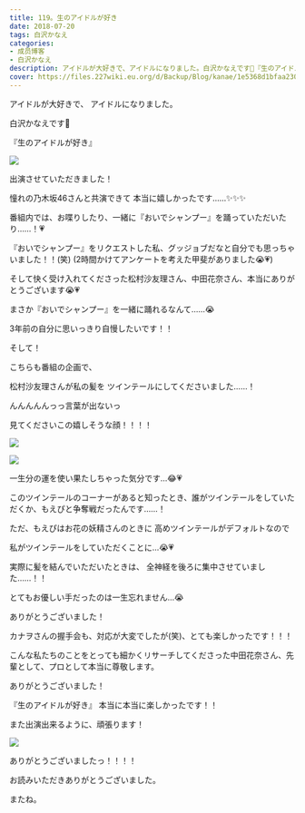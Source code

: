 ```yaml
---
title: 119。生のアイドルが好き
date: 2018-07-20
tags: 白沢かなえ
categories: 
- 成员博客
- 白沢かなえ
description: アイドルが大好きで、アイドルになりました。白沢かなえです🌷『生のアイドルが好き』出演させていただきました！...
cover: https://files.227wiki.eu.org/d/Backup/Blog/kanae/1e5368d1bfaa230d6bfbc2afc4f82.jpg 
---
```











アイドルが大好きで、
アイドルになりました。



白沢かなえです🌷



















『生のアイドルが好き』


![](https://files.227wiki.eu.org/d/Backup/Blog/kanae/1e5368d1bfaa230d6bfbc2afc4f82.jpg)




出演させていただきました！




憧れの乃木坂46さんと共演できて
本当に嬉しかったです……✨✨✨








番組内では、お喋りしたり、一緒に『おいでシャンプー』を踊っていただいたり……！💗





『おいでシャンプー』をリクエストした私、グッジョブだなと自分でも思っちゃいました！！(笑)
(2時間かけてアンケートを考えた甲斐がありました😭💗)









そして快く受け入れてくださった松村沙友理さん、中田花奈さん、本当にありがとうございます😭💗





まさか『おいでシャンプー』を一緒に踊れるなんて……😭


3年前の自分に思いっきり自慢したいです！！






















そして！





こちらも番組の企画で、

松村沙友理さんが私の髪を
ツインテールにしてくださいました……！




んんんんんっっ言葉が出ないっ










見てくださいこの嬉しそうな顔！！！！


![](https://files.227wiki.eu.org/d/Backup/Blog/kanae/1e5368d1bfaa230d6bfbc2afc4f82-01.png)





![](https://files.227wiki.eu.org/d/Backup/Blog/kanae/1e5368d1bfaa230d6bfbc2afc4f82-02.png)




一生分の運を使い果たしちゃった気分です…😂💗













このツインテールのコーナーがあると知ったとき、誰がツインテールをしていただくか、もえぴと争奪戦だったんです……！






ただ、もえぴはお花の妖精さんのときに
高めツインテールがデフォルトなので




私がツインテールをしていただくことに…😭💗













実際に髪を結んでいただいたときは、
全神経を後ろに集中させていました……！！


とてもお優しい手だったのは一生忘れません…😭

ありがとうございました！













カナヲさんの握手会も、対応が大変でしたが(笑)、とても楽しかったです！！！




こんな私たちのことをとっても細かくリサーチしてくださった中田花奈さん、先輩として、プロとして本当に尊敬します。


ありがとうございました！

















『生のアイドルが好き』
本当に本当に楽しかったです！！



また出演出来るように、頑張ります！






![](https://files.227wiki.eu.org/d/Backup/Blog/kanae/1e5368d1bfaa230d6bfbc2afc4f82-03.png)




ありがとうございましたっ！！！！













お読みいただきありがとうございました。



またね。


